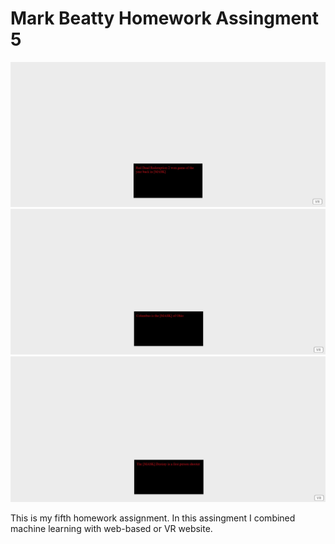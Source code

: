 

# Mark Beatty Homework Assingment 5



![Homepage Screenshot](./HW5PT1.JPG) 
![Homepage Screenshot](./HW5PT2.JPG)
![Homepage Screenshot](./HW5PT3.JPG)

This is my fifth homework assignment. In this assingment I combined machine learning with web-based or VR website.
